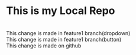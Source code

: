 # This is my Local Repo
<br>
This change is made in feature1 branch(dropdown)<br>
This change is made in feature1 branch(button)<br>
This change is made on github
